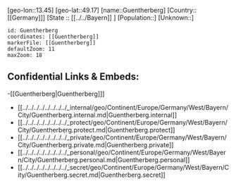 ﻿---
location: [49.17,13.45]
mapzoom: [7,12] 
mapmarker: city 
type: City
tags:
- geo/City


SpocWebEntityId: 30661
isDeleted: false
confidential: public

---
[geo-lon::13.45]
[geo-lat::49.17]
[name::Guentherberg]
[Country::[[Germany]]]
[State :: [[../../Bayern]] ]
[Population::]
[Unknown::]


```leaflet
id: Guentherberg
coordinates: [[Guentherberg]]
markerFile: [[Guentherberg]]
defaultZoom: 11 
maxZoom: 18
```


## Confidential Links & Embeds: 
-[[Guentherberg|Guentherberg]]] 
- [[../../../../../../../../_internal/geo/Continent/Europe/Germany/West/Bayern/City/Guentherberg.internal.md|Guentherberg.internal]] 
- [[../../../../../../../../_protect/geo/Continent/Europe/Germany/West/Bayern/City/Guentherberg.protect.md|Guentherberg.protect]] 
- [[../../../../../../../../_private/geo/Continent/Europe/Germany/West/Bayern/City/Guentherberg.private.md|Guentherberg.private]] 
- [[../../../../../../../../_personal/geo/Continent/Europe/Germany/West/Bayern/City/Guentherberg.personal.md|Guentherberg.personal]] 
- [[../../../../../../../../_secret/geo/Continent/Europe/Germany/West/Bayern/City/Guentherberg.secret.md|Guentherberg.secret]] 
